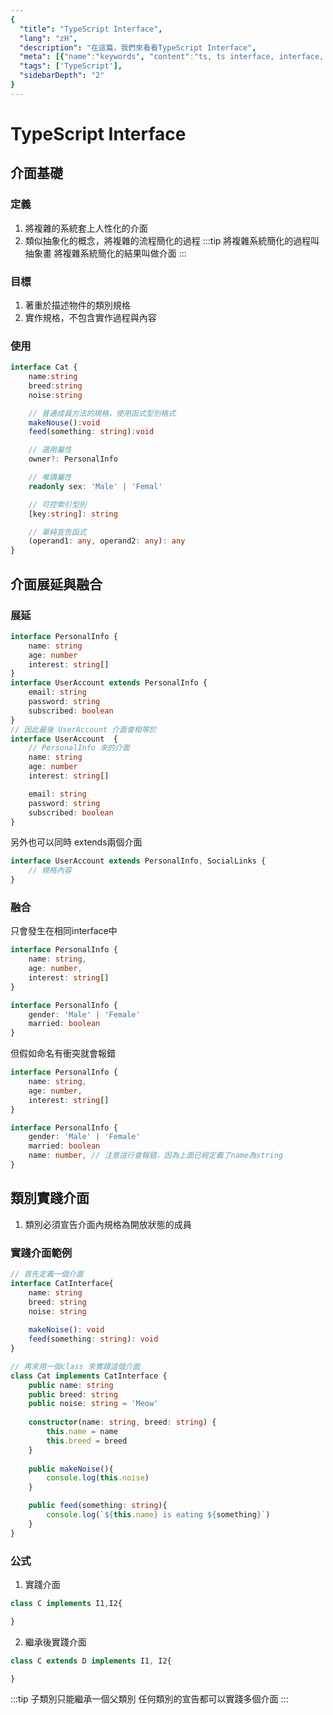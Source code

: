 ```yaml
---
{
  "title": "TypeScript Interface",
  "lang": "zH",
  "description": "在這篇，我們來看看TypeScript Interface",
  "meta": [{"name":"keywords", "content":"ts, ts interface, interface, 介面"}],
  "tags": ['TypeScript'],
  "sidebarDepth": "2"
}
---
```

# TypeScript Interface

## 介面基礎
### 定義
1. 將複雜的系統套上人性化的介面
2. 類似抽象化的概念，將複雜的流程簡化的過程
:::tip
將複雜系統簡化的過程叫抽象畫
將複雜系統簡化的結果叫做介面
:::

### 目標
1. 著重於描述物件的類別規格
2. 實作規格，不包含實作過程與內容

### 使用
```typescript
interface Cat {
    name:string
    breed:string
    noise:string

    // 普通成員方法的規格，使用函式型別格式
    makeNouse():void
    feed(something: string):void

    // 選用屬性
    owner?: PersonalInfo

    // 唯讀屬性
    readonly sex: 'Male' | 'Femal'

    // 可控索引型別
    [key:string]: string

    // 單純宣告函式
    (operand1: any, operand2: any): any
}
```

## 介面展延與融合
### 展延
```typescript
interface PersonalInfo {
    name: string
    age: number
    interest: string[]
}
interface UserAccount extends PersonalInfo {
    email: string
    password: string
    subscribed: boolean
}
// 因此最後 UserAccount 介面會相等於
interface UserAccount  {
    // PersonalInfo 來的介面
    name: string
    age: number
    interest: string[]

    email: string
    password: string
    subscribed: boolean
}
```
另外也可以同時 extends兩個介面
```typescript
interface UserAccount extends PersonalInfo, SocialLinks {
    // 規格內容
}
```
### 融合
只會發生在相同interface中
```typescript
interface PersonalInfo {
    name: string,
    age: number,
    interest: string[]
}

interface PersonalInfo {
    gender: 'Male' | 'Female'
    married: boolean
}
```
但假如命名有衝突就會報錯
```typescript
interface PersonalInfo {
    name: string,
    age: number,
    interest: string[]
}

interface PersonalInfo {
    gender: 'Male' | 'Female'
    married: boolean
    name: number, // 注意這行會報錯，因為上面已經定義了name為string
}
```

## 類別實踐介面
1. 類別必須宣告介面內規格為開放狀態的成員
### 實踐介面範例
```typescript
// 首先定義一個介面
interface CatInterface{
    name: string
    breed: string
    noise: string
    
    makeNoise(): void
    feed(something: string): void
}

// 再來用一個class 來實踐這個介面
class Cat implements CatInterface {
    public name: string
    public breed: string
    public noise: string = 'Meow'
    
    constructor(name: string, breed: string) {
        this.name = name    
        this.breed = breed
    }
    
    public makeNoise(){
        console.log(this.noise)
    }

    public feed(something: string){
        console.log(`${this.name} is eating ${something}`)
    }
}
```

### 公式
1. 實踐介面
```typescript
class C implements I1,I2{

}
```
2. 繼承後實踐介面
```typescript
class C extends D implements I1, I2{

}
```
:::tip
子類別只能繼承一個父類別
任何類別的宣告都可以實踐多個介面
:::
